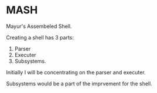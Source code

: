 # MASH
Mayur's Assembeled Shell.

Creating a shell has 3 parts:
1. Parser
2. Executer
3. Subsystems.

Initially I will be concentrating on the parser and executer. 

Subsystems would be a part of the imprvement for the shell.
